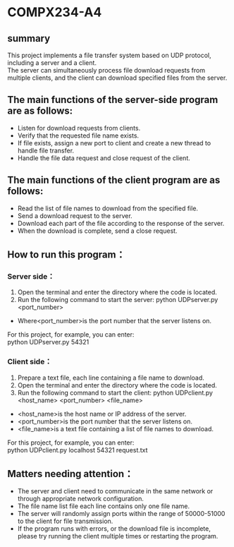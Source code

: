 # COMPX234-A4
## summary
This project implements a file transfer system based on UDP protocol, including a server and a client.  
The server can simultaneously process file download requests from multiple clients, and the client can download specified files from the server.  
## The main functions of the server-side program are as follows:
- Listen for download requests from clients.
- Verify that the requested file name exists.
- If file exists, assign a new port to client and create a new thread to handle file transfer.
- Handle the file data request and close request of the client.
## The main functions of the client program are as follows:
- Read the list of file names to download from the specified file.
- Send a download request to the server.
- Download each part of the file according to the response of the server.
- When the download is complete, send a close request.
## How to run this program：
### Server side：
1. Open the terminal and enter the directory where the code is located.
2. Run the following command to start the server:
    python UDPserver.py <port_number>
- Where<port_number>is the port number that the server listens on.  
  
For this project, for example, you can enter:  
    python UDPserver.py 54321
  
### Client side：
1. Prepare a text file, each line containing a file name to download.
2. Open the terminal and enter the directory where the code is located.
3. Run the following command to start the client:
    python UDPclient.py <host_name> <port_number> <file_name>
- <host_name>is the host name or IP address of the server.
- <port_number>is the port number that the server listens on.
- <file_name>is a text file containing a list of file names to download.
  
For this project, for example, you can enter:  
    python UDPclient.py localhost 54321 request.txt 
  
## Matters needing attention：
- The server and client need to communicate in the same network or through appropriate network configuration.
- The file name list file each line contains only one file name.
- The server will randomly assign ports within the range of 50000-51000 to the client for file transmission.
- If the program runs with errors, or the download file is incomplete, please try running the client multiple times or restarting the program.
